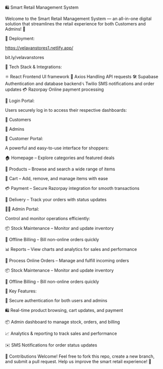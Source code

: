 🛍️ Smart Retail Management System

Welcome to the Smart Retail Management System — an all-in-one digital solution that streamlines the retail experience for both Customers and Admins! 🚀

🔗 Deployment:

https://velavanstores1.netlify.app/


bit.ly/velavanstores




🧰 Tech Stack & Integrations:

⚛️ React	Frontend UI framework
🔗 Axios	Handling API requests
🛠️ Supabase	Authentication and database backend
📞 Twilio	SMS notifications and order updates
💳 Razorpay	Online payment processing




🔐 Login Portal:

Users securely log in to access their respective dashboards:

👤 Customers

🏪 Admins




👥 Customer Portal:

A powerful and easy-to-use interface for shoppers:

🏠 Homepage – Explore categories and featured deals

🧃 Products – Browse and search a wide range of items

🛒 Cart – Add, remove, and manage items with ease

💳 Payment – Secure Razorpay integration for smooth transactions

🚚 Delivery – Track your orders with status updates




🧑‍💼 Admin Portal:

Control and monitor operations efficiently:

📦 Stock Maintenance – Monitor and update inventory

🧾 Offline Billing – Bill non-online orders quickly

📊 Reports – View charts and analytics for sales and performance

📲 Process Online Orders – Manage and fulfill incoming orders

📦 Stock Maintenance – Monitor and update inventory

🧾 Offline Billing – Bill non-online orders quickly




🧠 Key Features:

🔐 Secure authentication for both users and admins

🛍️ Real-time product browsing, cart updates, and payment

📦 Admin dashboard to manage stock, orders, and billing

📈 Analytics & reporting to track sales and performance

✉️ SMS Notifications for order status updates




🤝 Contributions Welcome!
Feel free to fork this repo, create a new branch, and submit a pull request. Help us improve the smart retail experience! 💪


